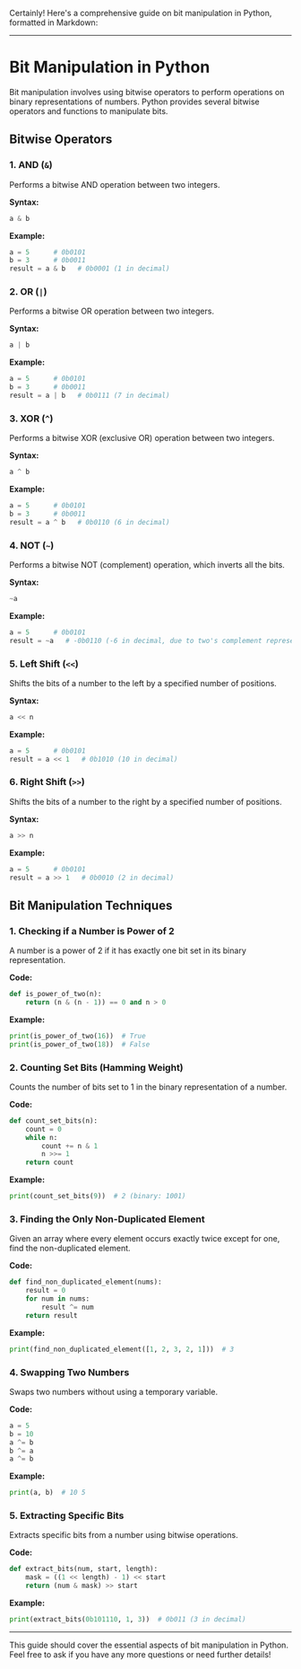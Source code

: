 Certainly! Here's a comprehensive guide on bit manipulation in Python, formatted in Markdown:

---

# Bit Manipulation in Python

Bit manipulation involves using bitwise operators to perform operations on binary representations of numbers. Python provides several bitwise operators and functions to manipulate bits.

## Bitwise Operators

### 1. **AND (`&`)**

Performs a bitwise AND operation between two integers.

**Syntax:**
```python
a & b
```

**Example:**
```python
a = 5      # 0b0101
b = 3      # 0b0011
result = a & b   # 0b0001 (1 in decimal)
```

### 2. **OR (`|`)**

Performs a bitwise OR operation between two integers.

**Syntax:**
```python
a | b
```

**Example:**
```python
a = 5      # 0b0101
b = 3      # 0b0011
result = a | b   # 0b0111 (7 in decimal)
```

### 3. **XOR (`^`)**

Performs a bitwise XOR (exclusive OR) operation between two integers.

**Syntax:**
```python
a ^ b
```

**Example:**
```python
a = 5      # 0b0101
b = 3      # 0b0011
result = a ^ b   # 0b0110 (6 in decimal)
```

### 4. **NOT (`~`)**

Performs a bitwise NOT (complement) operation, which inverts all the bits.

**Syntax:**
```python
~a
```

**Example:**
```python
a = 5      # 0b0101
result = ~a   # -0b0110 (-6 in decimal, due to two's complement representation)
```

### 5. **Left Shift (`<<`)**

Shifts the bits of a number to the left by a specified number of positions.

**Syntax:**
```python
a << n
```

**Example:**
```python
a = 5      # 0b0101
result = a << 1   # 0b1010 (10 in decimal)
```

### 6. **Right Shift (`>>`)**

Shifts the bits of a number to the right by a specified number of positions.

**Syntax:**
```python
a >> n
```

**Example:**
```python
a = 5      # 0b0101
result = a >> 1   # 0b0010 (2 in decimal)
```

## Bit Manipulation Techniques

### 1. **Checking if a Number is Power of 2**

A number is a power of 2 if it has exactly one bit set in its binary representation.

**Code:**
```python
def is_power_of_two(n):
    return (n & (n - 1)) == 0 and n > 0
```

**Example:**
```python
print(is_power_of_two(16))  # True
print(is_power_of_two(18))  # False
```

### 2. **Counting Set Bits (Hamming Weight)**

Counts the number of bits set to 1 in the binary representation of a number.

**Code:**
```python
def count_set_bits(n):
    count = 0
    while n:
        count += n & 1
        n >>= 1
    return count
```

**Example:**
```python
print(count_set_bits(9))  # 2 (binary: 1001)
```

### 3. **Finding the Only Non-Duplicated Element**

Given an array where every element occurs exactly twice except for one, find the non-duplicated element.

**Code:**
```python
def find_non_duplicated_element(nums):
    result = 0
    for num in nums:
        result ^= num
    return result
```

**Example:**
```python
print(find_non_duplicated_element([1, 2, 3, 2, 1]))  # 3
```

### 4. **Swapping Two Numbers**

Swaps two numbers without using a temporary variable.

**Code:**
```python
a = 5
b = 10
a ^= b
b ^= a
a ^= b
```

**Example:**
```python
print(a, b)  # 10 5
```

### 5. **Extracting Specific Bits**

Extracts specific bits from a number using bitwise operations.

**Code:**
```python
def extract_bits(num, start, length):
    mask = ((1 << length) - 1) << start
    return (num & mask) >> start
```

**Example:**
```python
print(extract_bits(0b101110, 1, 3))  # 0b011 (3 in decimal)
```

---

This guide should cover the essential aspects of bit manipulation in Python. Feel free to ask if you have any more questions or need further details!